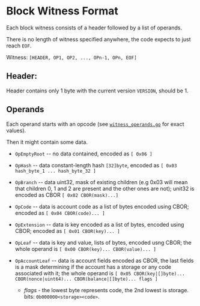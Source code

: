 # Block Witness Format

Each block witness consists of a header followed by a list of operands.

There is no length of witness specified anywhere, the code expects to just reach `EOF`.

Witness: `[HEADER, OP1, OP2, ..., OPn-1, OPn, EOF]`


## Header:

Header contains only 1 byte with the current version `VERSION`, should be 1.

## Operands

Each operand starts with an opcode (see [`witness_operands.go`](../../trie/witness_operands.go) for exact values).

Then it might contain some data.

* `OpEmptyRoot` -- no data contained, encoded as `[ 0x06 ]`
* `OpHash` -- data constant-length hash `[32]byte`, encoded as `[ 0x03 hash_byte_1 ... hash_byte_32 ]`
* `OpBranch` -- data uint32, mask of existing children (e.g 0x03 will mean that children 0, 1 and 2 are present and the other ones are not); unit32 is encoded as CBOR `[ 0x02 CBOR(mask)...]`
* `OpCode` -- data is account code as a list of bytes encoded using CBOR; encoded as `[ 0x04 CBOR(code)... ]`
* `OpExtension` -- data is key encoded as a list of bytes, encoded using CBOR; encoded as `[ 0x01 CBOR(key)... ]`
* `OpLeaf` -- data is key and value, lists of bytes, encoded usng CBOR; the whole operand is `[ 0x00 CBOR(key)... CBOR(value)... ]`
* `OpAccountLeaf` -- data is account fields encoded as CBOR, the last fields is a mask determining if the account has a storage or any code associated with it; the whole operand is `[ 0x05 CBOR(key|[]byte)... CBOR(nonce|uint64)... CBOR(balance|[]byte)... flags ]`
  
    * *flags* - the lowest byte represents code, the 2nd lowest is storage. bits: `0b000000<storage><code>`.


